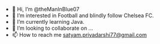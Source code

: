 - 👋 Hi, I’m @theManInBlue07
- 👀 I’m interested in Football and blindly follow Chelsea FC.
- 🌱 I’m currently learning Java.
- 💞️ I’m looking to collaborate on ...
- 📫 How to reach me satyam.priyadarshi77@gmail.com

<!---
theManInBlue07/theManInBlue07 is a ✨ special ✨ repository because its `README.md` (this file) appears on your GitHub profile.
You can click the Preview link to take a look at your changes.
--->
